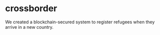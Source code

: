 # crossborder
We created a blockchain-secured system to register refugees when they arrive in a new country.
